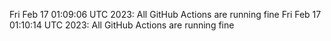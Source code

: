 Fri Feb 17 01:09:06 UTC 2023: All GitHub Actions are running fine
Fri Feb 17 01:10:14 UTC 2023: All GitHub Actions are running fine

